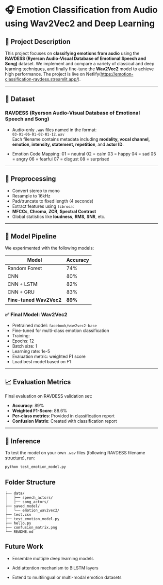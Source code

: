 # 🎧 Emotion Classification from Audio using Wav2Vec2 and Deep Learning

## 📝 Project Description

This project focuses on **classifying emotions from audio** using the **RAVDESS (Ryerson Audio-Visual Database of Emotional Speech and Song)** dataset. We implement and compare a variety of classical and deep learning techniques, and finally fine-tune the **Wav2Vec2** model to achieve high performance.
The project is live on Netlify(https://emotion-classification-ravdess.streamlit.app/).

---

## 📂 Dataset

### RAVDESS (Ryerson Audio-Visual Database of Emotional Speech and Song)

- Audio-only `.wav` files named in the format:  
  `03-01-06-01-02-01-12.wav`  
  Each filename contains metadata including **modality, vocal channel, emotion, intensity, statement, repetition**, and **actor ID**.

- Emotion Code Mapping:
01 = neutral
02 = calm
03 = happy
04 = sad
05 = angry
06 = fearful
07 = disgust
08 = surprised

  
---

## 🧪 Preprocessing

- Convert stereo to mono
- Resample to 16kHz
- Pad/truncate to fixed length (4 seconds)
- Extract features using `librosa`:
- **MFCCs**, **Chroma**, **ZCR**, **Spectral Contrast**
- Global statistics like **loudness**, **RMS**, **SNR**, etc.

---

## 🧠 Model Pipeline

We experimented with the following models:

| Model               | Accuracy |
|---------------------|----------|
| Random Forest       | 74%      |
| CNN                 | 80%      |
| CNN + LSTM          | 82%      |
| CNN + GRU           | 83%      |
| **Fine-tuned Wav2Vec2** | **89%** |

### ✅ Final Model: Wav2Vec2

- Pretrained model: `facebook/wav2vec2-base`
- Fine-tuned for multi-class emotion classification
- Training:
- Epochs: 12
- Batch size: 1
- Learning rate: 1e-5
- Evaluation metric: weighted F1 score
- Load best model based on F1

---

## 📈 Evaluation Metrics

Final evaluation on RAVDESS validation set:

- **Accuracy**: 89%
- **Weighted F1-Score**: 88.6%
- **Per-class metrics**: Provided in classification report
- **Confusion Matrix**: Created with classification report

---

## 🔄 Inference

To test the model on your own `.wav` files (following RAVDESS filename structure), run:

```bash
python test_emotion_model.py
```

## Folder Structure

```
├── data/
│   ├── speech_actors/
│   ├── song_actors/
├── saved_model/
│   └── emotion_wav2vec2/
├── test.csv
├── test_emotion_model.py
├── hello.py
├── confusion_matrix.png
└── README.md
```

## Future Work

 - Ensemble multiple deep learning models

 - Add attention mechanism to BiLSTM layers

 - Extend to multilingual or multi-modal emotion datasets
